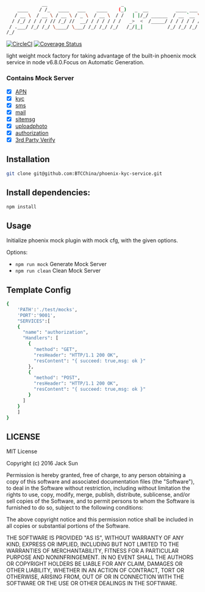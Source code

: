 ```bash
             __                           _                                              __  
    ____    / /_   ____   ___    ____    (_)   _  __          ____ ___   ____   _____   / /__
   / __ \  / __ \ / __ \ / _ \  / __ \  / /   | |/_/ ______  / __ `__ \ / __ \ / ___/  / //_/
  / /_/ / / / / // /_/ //  __/ / / / / / /   _>  <  /_____/ / / / / / // /_/ // /__   / ,<   
 / .___/ /_/ /_/ \____/ \___/ /_/ /_/ /_/   /_/|_|         /_/ /_/ /_/ \____/ \___/  /_/|_|  
/_/                                                                                          
```
[![CircleCI](https://circleci.com/gh/BTCChina/phoenix-kyc-service/tree/jack-dev.svg?style=shield&circle-token=1df8b30b1ebc76cf3fa27ac09ed65a21dc9a52d2)](https://circleci.com/gh/BTCChina/phoenix-kyc-service/tree/jack-dev)
[![Coverage Status](https://coveralls.io/repos/github/BTCChina/phoenix-kyc-service/badge.svg?branch=jack-dev&t=gfYVZa)](https://coveralls.io/github/BTCChina/phoenix-kyc-service?branch=jack-dev)

light weight mock factory  for taking advantage of the built-in phoenix mock service in node v6.8.0.Focus on Automatic Generation.


### Contains Mock Server
- [x] [APN](http://172.20.10.160:9001/apn/)
- [x] [kyc](http://172.20.10.160:9001/kyc/)
- [x] [sms](http://172.20.10.160:9001/sms/)
- [x] [mail](http://172.20.10.160:9001/mail/)
- [x] [sitemsg](http://172.20.10.160:9001/sitemsg/)
- [x] [uploadphoto](http://172.20.10.160:9001/photo/upload)
- [x] [authorization](http://172.20.10.160:9001/authorization/)
- [x] [3rd Party Verify](http://172.20.10.160:9001/tpv/)

## Installation
```bash
git clone git@github.com:BTCChina/phoenix-kyc-service.git
```


## Install dependencies:
```bash
npm install
```

## Usage
Initialize phoenix mock plugin with mock cfg, with the given options.

 Options:
  - `npm run mock`  Generate Mock Server
  - `npm run clean` Clean Mock Server


## Template Config
```bash
{
    'PATH':'./test/mocks',
    'PORT':'9001',
    "SERVICES":[
    {
      "name": "authorization",
      "Handlers": [
        {
          "method": "GET",
          "resHeader": "HTTP/1.1 200 OK",
          "resContent": "{ succeed: true,msg: ok }"
        },
        {
          "method": "POST",
          "resHeader": "HTTP/1.1 200 OK",
          "resContent": "{ succeed: true,msg: ok }"
        }
      ]
    }
    ]
}
```

## LICENSE
MIT License

Copyright (c) 2016 Jack Sun

Permission is hereby granted, free of charge, to any person obtaining a copy
of this software and associated documentation files (the "Software"), to deal
in the Software without restriction, including without limitation the rights
to use, copy, modify, merge, publish, distribute, sublicense, and/or sell
copies of the Software, and to permit persons to whom the Software is
furnished to do so, subject to the following conditions:

The above copyright notice and this permission notice shall be included in all
copies or substantial portions of the Software.

THE SOFTWARE IS PROVIDED "AS IS", WITHOUT WARRANTY OF ANY KIND, EXPRESS OR
IMPLIED, INCLUDING BUT NOT LIMITED TO THE WARRANTIES OF MERCHANTABILITY,
FITNESS FOR A PARTICULAR PURPOSE AND NONINFRINGEMENT. IN NO EVENT SHALL THE
AUTHORS OR COPYRIGHT HOLDERS BE LIABLE FOR ANY CLAIM, DAMAGES OR OTHER
LIABILITY, WHETHER IN AN ACTION OF CONTRACT, TORT OR OTHERWISE, ARISING FROM,
OUT OF OR IN CONNECTION WITH THE SOFTWARE OR THE USE OR OTHER DEALINGS IN THE
SOFTWARE.
